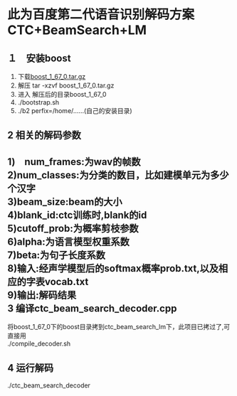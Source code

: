 此为百度第二代语音识别解码方案 CTC+BeamSearch+LM
===============================================

１　安装boost<br>
-------------
  1) 下载[boost_1_67_0.tar.gz](https://dl.bintray.com/boostorg/release/1.67.0/source/boost_1_67_0.tar.gz)<br>
  2) 解压 tar -xzvf boost_1_67_0.tar.gz<br>
  3) 进入 解压后的目录boost_1_67_0<br>
  4) ./bootstrap.sh<br>
  5) ./b2 perfix=/home/……(自己的安装目录)<br>

2 相关的解码参数<br>
-------------
  1)　num_frames:为wav的帧数<br>
  2)num_classes:为分类的数目，比如建模单元为多少个汉字<br>
  3)beam_size:beam的大小<br>
  4)blank_id:ctc训练时,blank的id<br>
  5)cutoff_prob:为概率剪枝参数<br>
  6)alpha:为语言模型权重系数<br>
  7)beta:为句子长度系数<br>
  8)输入:经声学模型后的softmax概率prob.txt,以及相应的字表vocab.txt<br>
  9)输出:解码结果<br>
3 编译ctc_beam_search_decoder.cpp<br>
---------------------------------
  将boost_1_67_0下的boost目录拷到ctc_beam_search_lm下，此项目已拷过了,可直接用<br>
  ./compile_decoder.sh<br>

4 运行解码<br>
----------
./ctc_beam_search_decoder
